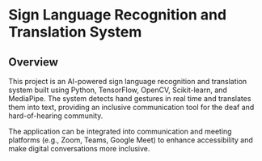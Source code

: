 #  Sign Language Recognition and Translation System
## Overview 
This project is an AI-powered sign language recognition and translation system built using Python, TensorFlow, OpenCV, Scikit-learn, and MediaPipe.
The system detects hand gestures in real time and translates them into text, providing an inclusive communication tool for the deaf and hard-of-hearing community.

The application can be integrated into communication and meeting platforms (e.g., Zoom, Teams, Google Meet) to enhance accessibility and make digital conversations more inclusive.
